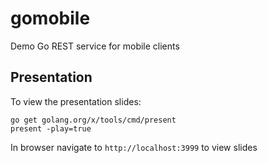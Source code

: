 # gomobile
Demo Go REST service for mobile clients

## Presentation

To view the presentation slides:

    go get golang.org/x/tools/cmd/present
    present -play=true

In browser navigate to `http://localhost:3999` to view slides
